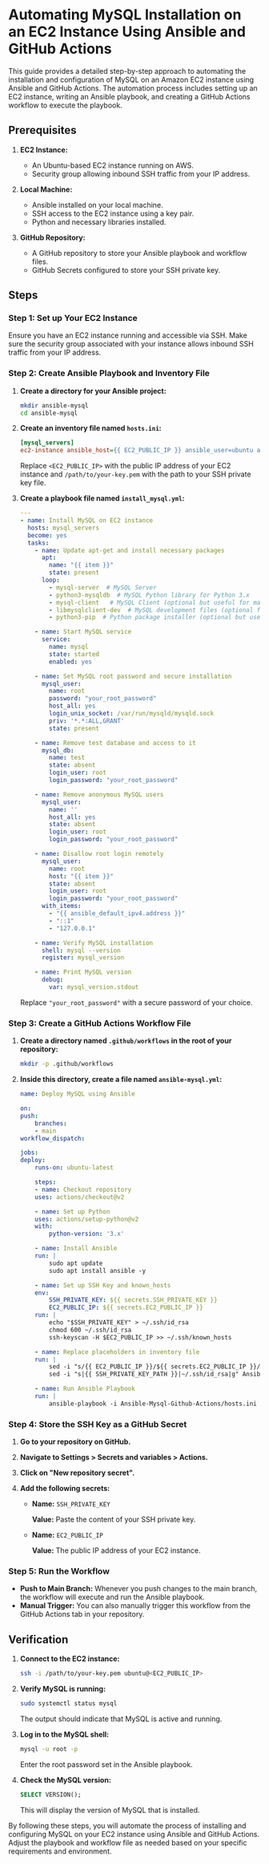 # Automating MySQL Installation on an EC2 Instance Using Ansible and GitHub Actions

This guide provides a detailed step-by-step approach to automating the installation and configuration of MySQL on an Amazon EC2 instance using Ansible and GitHub Actions. The automation process includes setting up an EC2 instance, writing an Ansible playbook, and creating a GitHub Actions workflow to execute the playbook.

## Prerequisites

1. **EC2 Instance:**
   - An Ubuntu-based EC2 instance running on AWS.
   - Security group allowing inbound SSH traffic from your IP address.

2. **Local Machine:**
   - Ansible installed on your local machine.
   - SSH access to the EC2 instance using a key pair.
   - Python and necessary libraries installed.

3. **GitHub Repository:**
   - A GitHub repository to store your Ansible playbook and workflow files.
   - GitHub Secrets configured to store your SSH private key.

## Steps

### Step 1: Set up Your EC2 Instance

Ensure you have an EC2 instance running and accessible via SSH. Make sure the security group associated with your instance allows inbound SSH traffic from your IP address.

### Step 2: Create Ansible Playbook and Inventory File

1. **Create a directory for your Ansible project:**

    ```bash
    mkdir ansible-mysql
    cd ansible-mysql
    ```

2. **Create an inventory file named `hosts.ini`:**

    ```ini
    [mysql_servers]
    ec2-instance ansible_host={{ EC2_PUBLIC_IP }} ansible_user=ubuntu ansible_ssh_private_key_file={{ SSH_PRIVATE_KEY_PATH }}
    ```

    Replace `<EC2_PUBLIC_IP>` with the public IP address of your EC2 instance and `/path/to/your-key.pem` with the path to your SSH private key file.

3. **Create a playbook file named `install_mysql.yml`:**

    ```yaml
    ---
    - name: Install MySQL on EC2 instance
      hosts: mysql_servers
      become: yes
      tasks:
        - name: Update apt-get and install necessary packages
          apt:
            name: "{{ item }}"
            state: present
          loop:
            - mysql-server  # MySQL Server
            - python3-mysqldb  # MySQL Python library for Python 3.x
            - mysql-client   # MySQL Client (optional but useful for management tasks)
            - libmysqlclient-dev  # MySQL development files (optional for certain applications)
            - python3-pip  # Python package installer (optional but useful for installing Python packages)

        - name: Start MySQL service
          service:
            name: mysql
            state: started
            enabled: yes

        - name: Set MySQL root password and secure installation
          mysql_user:
            name: root
            password: "your_root_password"
            host_all: yes
            login_unix_socket: /var/run/mysqld/mysqld.sock
            priv: '*.*:ALL,GRANT'
            state: present

        - name: Remove test database and access to it
          mysql_db:
            name: test
            state: absent
            login_user: root
            login_password: "your_root_password"

        - name: Remove anonymous MySQL users
          mysql_user:
            name: ''
            host_all: yes
            state: absent
            login_user: root
            login_password: "your_root_password"

        - name: Disallow root login remotely
          mysql_user:
            name: root
            host: "{{ item }}"
            state: absent
            login_user: root
            login_password: "your_root_password"
          with_items:
            - "{{ ansible_default_ipv4.address }}"
            - "::1"
            - "127.0.0.1"

        - name: Verify MySQL installation
          shell: mysql --version
          register: mysql_version

        - name: Print MySQL version
          debug:
            var: mysql_version.stdout
    ```

    Replace `"your_root_password"` with a secure password of your choice.

### Step 3: Create a GitHub Actions Workflow File

1. **Create a directory named `.github/workflows` in the root of your repository:**

    ```bash
    mkdir -p .github/workflows
    ```

2. **Inside this directory, create a file named `ansible-mysql.yml`:**

    ```yaml
    name: Deploy MySQL using Ansible

    on:
    push:
        branches:
        - main
    workflow_dispatch:

    jobs:
    deploy:
        runs-on: ubuntu-latest

        steps:
        - name: Checkout repository
        uses: actions/checkout@v2

        - name: Set up Python
        uses: actions/setup-python@v2
        with:
            python-version: '3.x'

        - name: Install Ansible
        run: |
            sudo apt update
            sudo apt install ansible -y

        - name: Set up SSH Key and known_hosts
        env:
            SSH_PRIVATE_KEY: ${{ secrets.SSH_PRIVATE_KEY }}
            EC2_PUBLIC_IP: ${{ secrets.EC2_PUBLIC_IP }}
        run: |
            echo "$SSH_PRIVATE_KEY" > ~/.ssh/id_rsa
            chmod 600 ~/.ssh/id_rsa
            ssh-keyscan -H $EC2_PUBLIC_IP >> ~/.ssh/known_hosts

        - name: Replace placeholders in inventory file
        run: |
            sed -i "s/{{ EC2_PUBLIC_IP }}/${{ secrets.EC2_PUBLIC_IP }}/g" Ansible-Mysql-Github-Actions/hosts.ini
            sed -i "s|{{ SSH_PRIVATE_KEY_PATH }}|~/.ssh/id_rsa|g" Ansible-Mysql-Github-Actions/hosts.ini

        - name: Run Ansible Playbook
        run: |
            ansible-playbook -i Ansible-Mysql-Github-Actions/hosts.ini Ansible-Mysql-Github-Actions/install_mysql.yml
    ```

### Step 4: Store the SSH Key as a GitHub Secret

1. **Go to your repository on GitHub.**
2. **Navigate to Settings > Secrets and variables > Actions.**
3. **Click on "New repository secret".**
4. **Add the following secrets:**

   - **Name:** `SSH_PRIVATE_KEY`

     **Value:** Paste the content of your SSH private key.
   - **Name:** `EC2_PUBLIC_IP`
   
     **Value:** The public IP address of your EC2 instance.

### Step 5: Run the Workflow

- **Push to Main Branch:** Whenever you push changes to the main branch, the workflow will execute and run the Ansible playbook.
- **Manual Trigger:** You can also manually trigger this workflow from the GitHub Actions tab in your repository.

## Verification

1. **Connect to the EC2 instance:**

    ```bash
    ssh -i /path/to/your-key.pem ubuntu@<EC2_PUBLIC_IP>
    ```

2. **Verify MySQL is running:**

    ```bash
    sudo systemctl status mysql
    ```

    The output should indicate that MySQL is active and running.

3. **Log in to the MySQL shell:**

    ```bash
    mysql -u root -p
    ```

    Enter the root password set in the Ansible playbook.

4. **Check the MySQL version:**

    ```sql
    SELECT VERSION();
    ```

    This will display the version of MySQL that is installed.

By following these steps, you will automate the process of installing and configuring MySQL on your EC2 instance using Ansible and GitHub Actions. Adjust the playbook and workflow file as needed based on your specific requirements and environment.